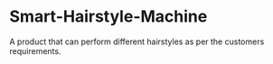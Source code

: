 # Smart-Hairstyle-Machine
A product that can perform different hairstyles as per the customers requirements. 
